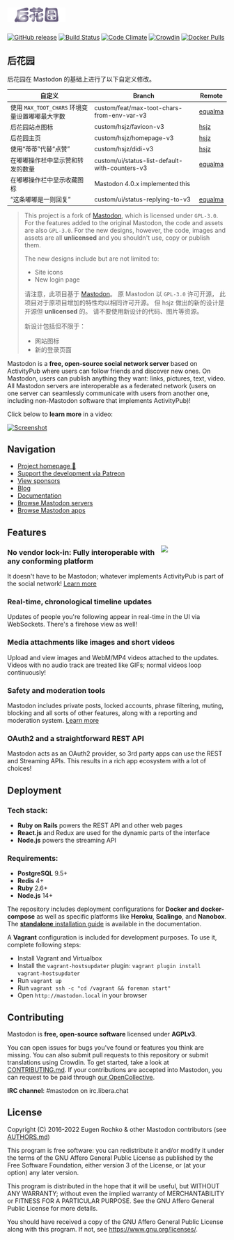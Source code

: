 <h1><picture>
  <source media="(prefers-color-scheme: dark)" srcset="./lib/assets/wordmark.dark.png?raw=true">
  <source media="(prefers-color-scheme: light)" srcset="./lib/assets/wordmark.light.png?raw=true">
  <img alt="Mastodon" src="./lib/assets/wordmark.light.png?raw=true" height="34">
</picture></h1>

[![GitHub release](https://img.shields.io/github/release/mastodon/mastodon.svg)][releases]
[![Build Status](https://img.shields.io/circleci/project/github/mastodon/mastodon.svg)][circleci]
[![Code Climate](https://img.shields.io/codeclimate/maintainability/mastodon/mastodon.svg)][code_climate]
[![Crowdin](https://d322cqt584bo4o.cloudfront.net/mastodon/localized.svg)][crowdin]
[![Docker Pulls](https://img.shields.io/docker/pulls/tootsuite/mastodon.svg)][docker]

[releases]: https://github.com/mastodon/mastodon/releases
[circleci]: https://circleci.com/gh/mastodon/mastodon
[code_climate]: https://codeclimate.com/github/mastodon/mastodon
[crowdin]: https://crowdin.com/project/mastodon
[docker]: https://hub.docker.com/r/tootsuite/mastodon/

## 后花园

后花园在 Mastodon 的基础上进行了以下自定义修改。

| 自定义                                         | Branch                                         | Remote    |
| ---------------------------------------------- | ---------------------------------------------- | --------- |
| 使用 `MAX_TOOT_CHARS` 环境变量设置嘟嘟最大字数 | custom/feat/max-toot-chars-from-env-var-v3     | [equalma] |
| 后花园站点图标                                 | custom/hsjz/favicon-v3                         | [hsjz]    |
| 后花园主页                                     | custom/hsjz/homepage-v3                        | [hsjz]    |
| 使用“蒂蒂”代替“点赞”                           | custom/hsjz/didi-v3                            | [hsjz]    |
| 在嘟嘟操作栏中显示赞和转发的数量               | custom/ui/status-list-default-with-counters-v3 | [equalma] |
| 在嘟嘟操作栏中显示收藏图标                     | Mastodon 4.0.x implemented this                |           |
| “这条嘟嘟是一则回复”                           | custom/ui/status-replying-to-v3                | [equalma] |

[hsjz]: https://github.com/hsjzengender/mastodon.git
[equalma]: https://github.com/EqualMa/mastodon.git

> This project is a fork of [Mastodon](https://github.com/mastodon/mastodon),
> which is licensed under `GPL-3.0`.
> For the features added to the original Mastodon,
> the code and assets are also `GPL-3.0`.
> For the new designs, however, the code, images and assets
> are all **unlicensed** and
> you shouldn't use, copy or publish them.
>
> The new designs include but are not limited to:
>
> - Site icons
> - New login page
>
> 请注意，此项目基于 [Mastodon](https://github.com/mastodon/mastodon)。
> 原 Mastodon 以 `GPL-3.0` 许可开源，
> 此项目对于原项目增加的特性均以相同许可开源。
> 但 hsjz 做出的新的设计是开源但 **unlicensed** 的。
> 请不要使用新设计的代码、图片等资源。
>
> 新设计包括但不限于：
>
> - 网站图标
> - 新的登录页面

Mastodon is a **free, open-source social network server** based on ActivityPub where users can follow friends and discover new ones. On Mastodon, users can publish anything they want: links, pictures, text, video. All Mastodon servers are interoperable as a federated network (users on one server can seamlessly communicate with users from another one, including non-Mastodon software that implements ActivityPub)!

Click below to **learn more** in a video:

[![Screenshot](https://blog.joinmastodon.org/2018/06/why-activitypub-is-the-future/ezgif-2-60f1b00403.gif)][youtube_demo]

[youtube_demo]: https://www.youtube.com/watch?v=IPSbNdBmWKE

## Navigation

- [Project homepage 🐘](https://joinmastodon.org)
- [Support the development via Patreon][patreon]
- [View sponsors](https://joinmastodon.org/sponsors)
- [Blog](https://blog.joinmastodon.org)
- [Documentation](https://docs.joinmastodon.org)
- [Browse Mastodon servers](https://joinmastodon.org/communities)
- [Browse Mastodon apps](https://joinmastodon.org/apps)

[patreon]: https://www.patreon.com/mastodon

## Features

<img src="/app/javascript/images/elephant_ui_working.svg?raw=true" align="right" width="30%" />

### No vendor lock-in: Fully interoperable with any conforming platform

It doesn't have to be Mastodon; whatever implements ActivityPub is part of the social network! [Learn more](https://blog.joinmastodon.org/2018/06/why-activitypub-is-the-future/)

### Real-time, chronological timeline updates

Updates of people you're following appear in real-time in the UI via WebSockets. There's a firehose view as well!

### Media attachments like images and short videos

Upload and view images and WebM/MP4 videos attached to the updates. Videos with no audio track are treated like GIFs; normal videos loop continuously!

### Safety and moderation tools

Mastodon includes private posts, locked accounts, phrase filtering, muting, blocking and all sorts of other features, along with a reporting and moderation system. [Learn more](https://blog.joinmastodon.org/2018/07/cage-the-mastodon/)

### OAuth2 and a straightforward REST API

Mastodon acts as an OAuth2 provider, so 3rd party apps can use the REST and Streaming APIs. This results in a rich app ecosystem with a lot of choices!

## Deployment

### Tech stack:

- **Ruby on Rails** powers the REST API and other web pages
- **React.js** and Redux are used for the dynamic parts of the interface
- **Node.js** powers the streaming API

### Requirements:

- **PostgreSQL** 9.5+
- **Redis** 4+
- **Ruby** 2.6+
- **Node.js** 14+

The repository includes deployment configurations for **Docker and docker-compose** as well as specific platforms like **Heroku**, **Scalingo**, and **Nanobox**. The [**standalone** installation guide](https://docs.joinmastodon.org/admin/install/) is available in the documentation.

A **Vagrant** configuration is included for development purposes. To use it, complete following steps:

- Install Vagrant and Virtualbox
- Install the `vagrant-hostsupdater` plugin: `vagrant plugin install vagrant-hostsupdater`
- Run `vagrant up`
- Run `vagrant ssh -c "cd /vagrant && foreman start"`
- Open `http://mastodon.local` in your browser

## Contributing

Mastodon is **free, open-source software** licensed under **AGPLv3**.

You can open issues for bugs you've found or features you think are missing. You can also submit pull requests to this repository or submit translations using Crowdin. To get started, take a look at [CONTRIBUTING.md](CONTRIBUTING.md). If your contributions are accepted into Mastodon, you can request to be paid through [our OpenCollective](https://opencollective.com/mastodon).

**IRC channel**: #mastodon on irc.libera.chat

## License

Copyright (C) 2016-2022 Eugen Rochko & other Mastodon contributors (see [AUTHORS.md](AUTHORS.md))

This program is free software: you can redistribute it and/or modify it under the terms of the GNU Affero General Public License as published by the Free Software Foundation, either version 3 of the License, or (at your option) any later version.

This program is distributed in the hope that it will be useful, but WITHOUT ANY WARRANTY; without even the implied warranty of MERCHANTABILITY or FITNESS FOR A PARTICULAR PURPOSE. See the GNU Affero General Public License for more details.

You should have received a copy of the GNU Affero General Public License along with this program. If not, see <https://www.gnu.org/licenses/>.
